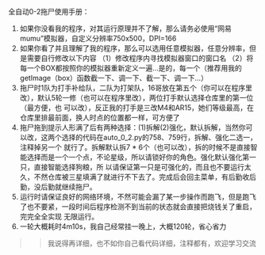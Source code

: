 全自动0-2拖尸使用手册：


1. 如果你没看我的程序，对其运行原理并不了解，那么请务必使用“网易mumu”模拟器，自定义分辨率750x500，DPI=166
2. 如果你看了并且理解了我的程序，那么可以选用任意模拟器，任意分辨率，但是需要自行修改以下内容
    （1）修改程序内寻找模拟器窗口的窗口名
    （2）将每一个BOX都按照你的模拟器重新定义一遍...是的，每一个（推荐用我的getImage（box）函数截一下、调一下、截一下、调一下...）
3. 拖尸时1队为打手补给队，二队为打架队，16哥放在第五个（你可以在程序里改），默认5轮一修（也可以在程序里改），两位打手默认选择仓库里的第一位（最方便，也
   可以改），反正我的打手是三改M4和AR15，她们等级最高，在仓库里排最前面，换人时点的位置都一样，可方便了
4. 拖尸拖到提示人形满了后有两种选择：(1)拆解(2)强化，默认拆解，当然你可以改，这两个选择的代码在auto_0_2.py的758、759行，拆解、强化二选一，注释掉另一个    就行了。拆解默认拆7 * 6个（也可以改），拆的时候不是直接智能选择而是一个一个点，不论星级，所以请锁好你的角色。强化默认强化第一只，直接智能选择狗粮，所    以请保证第一只是可强化的，而且也不要运行太久，不然仓库被三星填满了就进行不下去了。完成后会回主菜单，有后勤收后勤，没后勤就继续拖尸。
5. 运行时请保证良好的网络环境，不然可能会漏了某一步操作而跑飞，但是跑飞了也不要紧，一段时间后程序检测不到当前的状态就会直接把烧钱关了重启，完完全全实现    无限运行。
6. 一轮大概耗时4m10s，我自己经常挂一晚上，大概120轮，省心省力

>>我说得再详细，也不如你自己看代码详细，注释都有，欢迎学习交流
